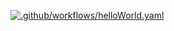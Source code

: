 [![.github/workflows/helloWorld.yaml](https://github.com/djnorcott/actionstest/actions/workflows/helloWorld.yaml/badge.svg?branch=main&refresh=1)](https://github.com/djnorcott/actionstest/actions/workflows/helloWorld.yaml)

